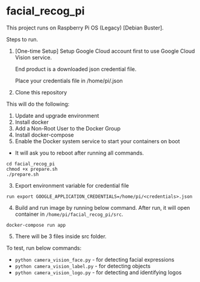 # facial_recog_pi

This project runs on Raspberry Pi OS (Legacy) [Debian Buster].

Steps to run.

  1.  [One-time Setup] Setup Google Cloud account first to use Google Cloud Vision service.

      End product is a downloaded json credential file.
      
      Place your credentials file in /home/pi/<credentials>.json
  
  2.  Clone this repository
  
  This will do the following:
  
  1.  Update and upgrade environment
  2.  Install docker
  3.  Add a Non-Root User to the Docker Group
  4.  Install docker-compose
  5.  Enable the Docker system service to start your containers on boot
  *   It will ask you to reboot after running all commands.
  
  ```
  cd facial_recog_pi
  chmod +x prepare.sh
  ./prepare.sh
  ```
  
  3.  Export environment variable for credential file
  
 ```run export GOOGLE_APPLICATION_CREDENTIALS=/home/pi/<credentials>.json```
   
  4.  Build and run image by running below command. After run, it will open container in ```/home/pi/facial_recog_pi/src```.
  
  ```docker-compose run app```

  5.  There will be 3 files inside src folder.
  
  To test, run below commands:
  - ```python camera_vision_face.py``` - for detecting facial expressions
  - ```python camera_vision_label.py``` - for detecting objects
  - ```python camera_vision_logo.py``` - for detecting and identifying logos

 
